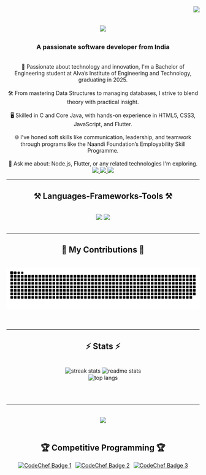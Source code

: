 <img align="right" src="https://visitor-badge.laobi.icu/badge?page_id=salesp07.salesp07" />

<body style="background-image: url('https://tse3.mm.bing.net/th?id=OIP.DrQ9r0UM3pZwCrGXo-8d6QHaEI&pid=Api&P=0&h=180'); background-size: cover; background-repeat: no-repeat; background-attachment: fixed;">
    <h1 align="center">
        <img src="https://readme-typing-svg.herokuapp.com/?font=Righteous&size=35&center=true&vCenter=true&width=500&height=70&duration=4000&lines=Hi+There!+👋;+I'm+Vinay!;" />
    </h1>
</body>
<h3 align="center">A passionate software developer from India</h3>

<br/>

<div align="center">
    🚀 Passionate about technology and innovation, I'm a Bachelor of Engineering student at Alva’s Institute of Engineering and Technology, graduating in 2025.
    <br/><br/>
    🛠️ From mastering Data Structures to managing databases, I strive to blend theory with practical insight.
    <br/><br/>
    🖥️ Skilled in C and Core Java, with hands-on experience in HTML5, CSS3, JavaScript, and Flutter.
    <br/><br/>
    🌐 I've honed soft skills like communication, leadership, and teamwork through programs like the Naandi Foundation’s Employability Skill Programme.
    <br/><br/>
    💬 Ask me about: Node.js, Flutter, or any related technologies I'm exploring.
</div>

<div align="center"> 
    <a href="mailto:vinaykumarss904@gmail.com">
        <img src="https://img.shields.io/badge/Gmail-333333?style=for-the-badge&logo=gmail&logoColor=red" />
    </a>
    <a href="https://www.linkedin.com/in/vinayakumarass/" target="_blank">
        <img src="https://img.shields.io/badge/LinkedIn-0077B5?style=for-the-badge&logo=linkedin&logoColor=white" />
    </a>
    <a href="https://vinaya-kumarass.github.io/projects.github.io/VinayakumaraSS/" target="_blank">
        <img src="https://img.shields.io/badge/Portfolio-FF5722?style=for-the-badge&logo=todoist&logoColor=white" />
    </a>
</div>

<hr/>

<h2 align="center">⚒️ Languages-Frameworks-Tools ⚒️</h2>
<br/>
<div align="center">
    <img src="https://skillicons.dev/icons?i=bootstrap,html,css,flutter,vscode,github,figma,git" />
    <img src="https://skillicons.dev/icons?i=python,javascript,c,java,mysql,php" /><br>
</div>

<br/>
<hr/>

<div align="center">
    <h2>🐍 My Contributions 🐍</h2>
    <br>
    <img alt="snake eating my contributions" src="https://raw.githubusercontent.com/salesp07/salesp07/output/github-contribution-grid-snake.svg" />
    <br/><br/><br/>
</div>

<hr/>

<h2 align="center">⚡ Stats ⚡</h2>
<br>
<div align=center>
    <img width=390 src="https://github-readme-streak-stats-salesp07.vercel.app/?user=salesp07&count_private=true&theme=react&border_radius=10" alt="streak stats"/>
    <img width=390 src="https://github-readme-stats-salesp07.vercel.app/api?username=salesp07&count_private=true&show_icons=true&theme=react&rank_icon=github&border_radius=10" alt="readme stats" />
    <br/>
    <img width=325 align="center" src="https://github-readme-stats-salesp07.vercel.app/api/top-langs/?username=salesp07&hide=HTML&langs_count=8&layout=compact&theme=react&border_radius=10&size_weight=0.5&count_weight=0.5&exclude_repo=github-readme-stats" alt="top langs" />
</div>

<br/><br/>

<hr/>

<br/>

<div align="center">
    <a href='https://vinaya-kumarass.github.io/projects.github.io/VinayakumaraSS/' target='_blank'><img height='64' style='border:0px;height:44px;' src='https://www.bing.com/images/search?view=detailV2&ccid=DvRi86EU&id=7F66CD49F476214688D3A385A380493C82885FF7&thid=OIP.DvRi86EUB0BhOhB7DVDy4AHaE8&mediaurl=https%3A%2F%2Fstatic.vecteezy.com%2Fti%2Fvetor-gratis%2Fp2%2F11824579-botao-visualizar-portfolio-balao-de-fala-veja-o-modelo-de-banner-da-web-de-portfolio-ilustracaoial-vetor.jpg&exph=1280&expw=1920&q=portfolio+banner&form=IRPRST&ck=BCA8C919DE60EB70AC74EF8B6C514410&selectedindex=16&itb=0&ajaxhist=0&ajaxserp=0&pivotparams=insightsToken%3Dccid_QiTcH%252Brc*cp_ED1425DE1CE83042497A95280EDEF89C*mid_38088CB38B008210A8504A04221CF1C70163F149*rcid_ED1425DE1CE83042497A95280EDEF89C*thid_OIP.QiTcH-rczrtGUezETH0sSAHaFL&rcid=BCA8C919DE60EB70AC74EF8B6C514410&vt=0&sim=11&ajaxhist=0&ajaxserp=0' /></a>
</div>

<br/>

<div align="center">
    <h2>🏆 Competitive Programming 🏆</h2>
    <div style="display: flex; justify-content: center; flex-wrap: wrap; gap: 10px;">
        <a href="https://www.codechef.com/users/salesp07" target="_blank">
            <img src="https://www.codechef.com/images/CC-Logo.png" alt="CodeChef Badge 1" width="150"/>
        </a>
        <a href="https://www.codechef.com/users/salesp07" target="_blank">
            <img src="https://cdn.codechef.com/sites/all/themes/abessive/images/codechef-logo.png" alt="CodeChef Badge 2" width="150"/>
        </a>
        <a href="https://www.codechef.com/users/salesp07" target="_blank">
            <img src="https://img.shields.io/badge/CodeChef-5C5C5C?style=for-the-badge&logo=codechef&logoColor=white" alt="CodeChef Badge 3" width="150"/>
        </a>
    </div>
</div>

<br/>
